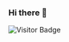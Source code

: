 ### Hi there 👋

<!--
**Elena-Belova/Elena-Belova** is a ✨ _special_ ✨ repository because its `README.md` (this file) appears on your GitHub profile.

Here are some ideas to get you started:

- 🔭 I’m currently working on ...
- 🌱 I’m currently learning ...
- 👯 I’m looking to collaborate on ...
- 🤔 I’m looking for help with ...
- 💬 Ask me about ...
- 📫 How to reach me: ...
- 😄 Pronouns: ...
- ⚡ Fun fact: ...
-->

![Visitor Badge](https://visitor-badge.laobi.icu/badge?page_id=Elena-Belova&right_color=lightgrey)

<!--
![Visitor Badge](https://visitor-badge.laobi.icu/badge?page_id=Elena-Belova)

![](https://komarev.com/ghpvc/?username=Elena-Belova&style=flat)

-->
